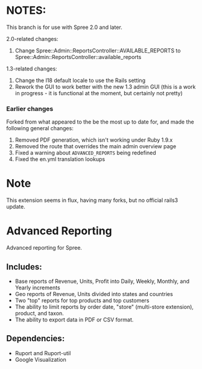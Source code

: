# NOTES:

This branch is for use with Spree 2.0 and later.

2.0-related changes:

1. Change Spree::Admin::ReportsController::AVAILABLE_REPORTS to Spree::Admin::ReportsController::available_reports

1.3-related changes:

1. Change the I18 default locale to use the Rails setting
2. Rework the GUI to work better with the new 1.3 admin GUI (this is a work in progress - it is functional at the moment, but certainly not pretty)

### Earlier changes

Forked from what appeared to the be the most up to date for, and made the following general changes:

1. Removed PDF generation, which isn't working under Ruby 1.9.x
2. Removed the route that overrides the main admin overview page
3. Fixed a warning about ```ADVANCED_REPORTS``` being redefined
4. Fixed the en.yml translation lookups


# Note
This extension seems in flux, having many forks, but no official rails3 update.

# Advanced Reporting

Advanced reporting for Spree.

## Includes:
* Base reports of Revenue, Units, Profit into Daily, Weekly, Monthly, and Yearly increments
* Geo reports of Revenue, Units divided into states and countries
* Two "top" reports for top products and top customers
* The ability to limit reports by order date, "store" (multi-store extension), product, and taxon.
* The ability to export data in PDF or CSV format.

## Dependencies:
* Ruport and Ruport-util
* Google Visualization
